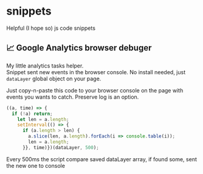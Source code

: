 # snippets
Helpful (I hope so) js code snippets

## 📈 Google Analytics browser debuger
My little analytics tasks helper.  
Snippet sent new events in the browser console. 
No install needed, just `dataLayer` global object on your page.

Just copy-n-paste this code to your browser console on the page with events you wants to catch. Preserve log is an option.
```js
((a, time) => {
  if (!a) return;
    let len = a.length;
    setInterval(() => {
      if (a.length > len) {
        a.slice(len, a.length).forEach(i => console.table(i));
        len = a.length;
      }}, time)})(dataLayer, 500);
```

Every 500ms the script compare saved dataLayer array, if found some, sent the new one to console
